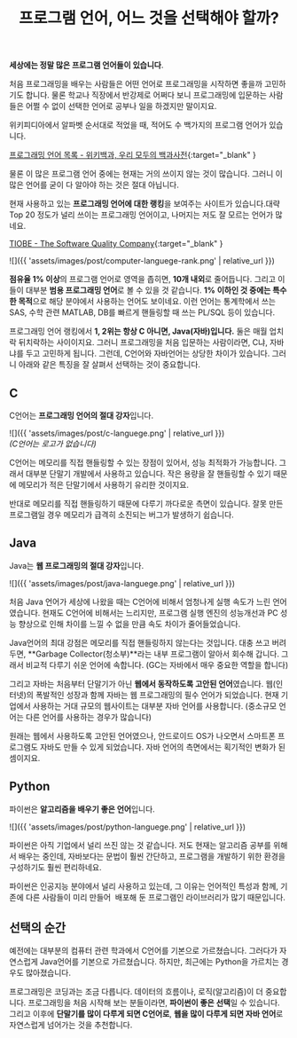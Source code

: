 ﻿---
title: 프로그램 언어, 어느 것을 선택해야 할까?
categories:
- Journal
tags:
- programming lanaguage
---

**세상에는 정말 많은 프로그램 언어들이 있습니다**.   

처음 프로그래밍을 배우는 사람들은 어떤 언어로 프로그래밍을 시작하면 좋을까 고민하기도 합니다. 물론 학교나 직장에서 반강제로 어쩌다 보니 프로그래밍에 입문하는 사람들은 어쩔 수 없이 선택한 언어로 공부나 일을 하겠지만 말이지요.

위키피디아에서 알파벳 순서대로 적었을 때, 적어도 수 백가지의 프로그램 언어가 있습니다.

[프로그래밍 언어 목록 - 위키백과, 우리 모두의 백과사전](https://ko.wikipedia.org/wiki/%ED%94%84%EB%A1%9C%EA%B7%B8%EB%9E%98%EB%B0%8D_%EC%96%B8%EC%96%B4_%EB%AA%A9%EB%A1%9D){:target="_blank" }

물론 이 많은 프로그램 언어 중에는 현재는 거의 쓰이지 않는 것이 많습니다. 그러니 이 많은 언어를 굳이 다 알아야 하는 것은 절대 아닙니다.

현재 사용하고 있는 **프로그래밍 언어에 대한 랭킹**을 보여주는 사이트가 있습니다.대략 Top 20 정도가 널리 쓰이는 프로그래밍 언어이고, 나머지는 저도 잘 모르는 언어가 많네요.

[TIOBE - The Software Quality Company](https://www.tiobe.com/tiobe-index/){:target="_blank" }

![]({{ 'assets/images/post/computer-languege-rank.png' | relative_url }})

**점유율 1% 이상**의 프로그램 언어로 영역을 좁히면, **10개 내외**로 줄어듭니다. 그리고 이들이 대부분 **범용 프로그래밍 언어**로 볼 수 있을 것 같습니다. **1% 이하인 것 중에는 특수한 목적**으로 해당 분야에서 사용하는 언어도 보이네요. 이런 언어는 통계학에서 쓰는 SAS, 수학 관련 MATLAB, DB를 빠르게 핸들링할 때 쓰는 PL/SQL 등이 있습니다.

프로그래밍 언어 랭킹에서 **1, 2위는 항상 C 아니면, Java(자바)입니다.** 둘은 매월 업치락 뒤치락하는 사이이지요. 그러니 프로그래밍을 처음 입문하는 사람이라면, C냐, 자바냐를 두고 고민하게 됩니다. 그런데, C언어와 자바언어는 상당한 차이가 있습니다. 그러니 아래와 같은 특징을 잘 살펴서 선택하는 것이 중요합니다.

## C

C언어는 **프로그래밍 언어의 절대 강자**입니다.

![]({{ 'assets/images/post/c-languege.png' | relative_url }})   
_(C언어는 로고가 없습니다)_

C언어는 메모리를 직접 핸들링할 수 있는 장점이 있어서, 성능 최적화가 가능합니다. 그래서 대부분 단말기 개발에서 사용하고 있습니다. 작은 용량을 잘 핸들링할 수 있기 때문에 메모리가 적은 단말기에서 사용하기 유리한 것이지요.


반대로 메모리를 직접 핸들링하기 때문에 다루기 까다로운 측면이 있습니다. 잘못 만든 프로그램일 경우 메모리가 급격히 소진되는 버그가 발생하기 쉽습니다.

## Java

Java는 **웹 프로그래밍의 절대 강자**입니다.

![]({{ 'assets/images/post/java-languege.png' | relative_url }})

처음 Java 언어가 세상에 나왔을 때는 C언어에 비해서 엄청나게 실행 속도가 느린 언어였습니다. 현재도 C언어에 비해서는 느리지만, 프로그램 실행 엔진의 성능개선과 PC 성능 향상으로 인해 차이를 느낄 수 없을 만큼 속도 차이가 줄어들었습니다.

Java언어의 최대 강점은 메모리를 직접 핸들링하지 않는다는 것입니다. 대충 쓰고 버려두면, **Garbage Collector(청소부)**라는 내부 프로그램이 알아서 회수해 갑니다. 그래서 비교적 다루기 쉬운 언어에 속합니다. (GC는 자바에서 매우 중요한 역할을 합니다)

그리고 자바는 처음부터 단말기가 아닌 **웹에서 동작하도록 고안된 언어**였습니다. 웹(인터넷)의 폭발적인 성장과 함께 자바는 웹 프로그래밍의 필수 언어가 되었습니다. 현재 기업에서 사용하는 거대 규모의 웹사이트는 대부분 자바 언어를 사용합니다. (중소규모 언어는 다른 언어를 사용하는 경우가 많습니다)

원래는 웹에서 사용하도록 고안된 언어였으나, 안드로이드 OS가 나오면서 스마트폰 프로그램도 자바도 만들 수 있게 되었습니다. 자바 언어의 측면에서는 획기적인 변화가 된 셈이지요.

## Python

파이썬은 **알고리즘을 배우기 좋은 언어**입니다.

![]({{ 'assets/images/post/python-languege.png' | relative_url }})

파이썬은 아직 기업에서 널리 쓰진 않는 것 같습니다. 저도 현재는 알고리즘 공부를 위해서 배우는 중인데, 자바보다는 문법이 훨씬 간단하고, 프로그램을 개발하기 위한 환경을 구성하기도 훨씬 편리하네요.

파이썬은 인공지능 분야에서 널리 사용하고 있는데, 그 이유는 언어적인 특성과 함께, 기존에 다른 사람들이 미리 만들어  배포해 둔 프로그램인 라이브러리가 많기 때문입니다.

## 선택의 순간

예전에는 대부분의 컴퓨터 관련 학과에서 C언어를 기본으로 가르쳤습니다. 그러다가 자연스럽게 Java언어를 기본으로 가르쳤습니다. 하지만, 최근에는 Python을 가르치는 경우도 많아졌습니다.

프로그래밍은 코딩과는 조금 다릅니다. 데이터의 흐름이나, 로직(알고리즘)이 더 중요합니다. 프로그래밍을 처음 시작해 보는 분들이라면, **파이썬이 좋은 선택**일 수 있습니다. 그리고 이후에 **단말기를 많이 다루게 되면 C언어로**, **웹을 많이 다루게 되면 자바 언어**로 자연스럽게 넘어가는 것을 추천합니다.
